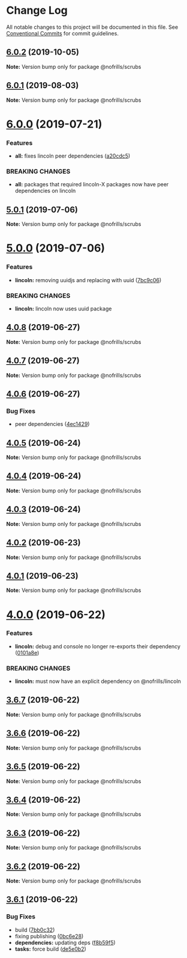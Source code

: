 # Change Log

All notable changes to this project will be documented in this file.
See [Conventional Commits](https://conventionalcommits.org) for commit guidelines.

## [6.0.2](https://github.com/nativecode-dev/nofrills/compare/@nofrills/scrubs@6.0.2-next.0...@nofrills/scrubs@6.0.2) (2019-10-05)

**Note:** Version bump only for package @nofrills/scrubs





## [6.0.1](https://github.com/nativecode-dev/nofrills/compare/@nofrills/scrubs@6.0.1-next.2...@nofrills/scrubs@6.0.1) (2019-08-03)

**Note:** Version bump only for package @nofrills/scrubs





# [6.0.0](https://github.com/nativecode-dev/nofrills/compare/@nofrills/scrubs@5.0.1...@nofrills/scrubs@6.0.0) (2019-07-21)


### Features

* **all:** fixes lincoln peer dependencies ([a20cdc5](https://github.com/nativecode-dev/nofrills/commit/a20cdc5))


### BREAKING CHANGES

* **all:** packages that required lincoln-X packages now have peer dependencies on lincoln





## [5.0.1](https://github.com/nativecode-dev/nofrills/compare/@nofrills/scrubs@4.0.7...@nofrills/scrubs@5.0.1) (2019-07-06)

**Note:** Version bump only for package @nofrills/scrubs





# [5.0.0](https://github.com/nativecode-dev/nofrills/compare/@nofrills/scrubs@4.0.8...@nofrills/scrubs@5.0.0) (2019-07-06)


### Features

* **lincoln:** removing uuidjs and replacing with uuid ([7bc9c06](https://github.com/nativecode-dev/nofrills/commit/7bc9c06))


### BREAKING CHANGES

* **lincoln:** lincoln now uses uuid package





## [4.0.8](https://github.com/nativecode-dev/nofrills/compare/@nofrills/scrubs@4.0.7...@nofrills/scrubs@4.0.8) (2019-06-27)

**Note:** Version bump only for package @nofrills/scrubs





## [4.0.7](https://github.com/nativecode-dev/nofrills/compare/@nofrills/scrubs@4.0.4...@nofrills/scrubs@4.0.7) (2019-06-27)

**Note:** Version bump only for package @nofrills/scrubs





## [4.0.6](https://github.com/nativecode-dev/nofrills/compare/@nofrills/scrubs@4.0.5...@nofrills/scrubs@4.0.6) (2019-06-27)


### Bug Fixes

* peer dependencies ([4ec1429](https://github.com/nativecode-dev/nofrills/commit/4ec1429))





## [4.0.5](https://github.com/nativecode-dev/nofrills/compare/@nofrills/scrubs@4.0.4...@nofrills/scrubs@4.0.5) (2019-06-24)

**Note:** Version bump only for package @nofrills/scrubs





## [4.0.4](https://github.com/nativecode-dev/nofrills/compare/@nofrills/scrubs@4.0.1...@nofrills/scrubs@4.0.4) (2019-06-24)

**Note:** Version bump only for package @nofrills/scrubs





## [4.0.3](https://github.com/nativecode-dev/nofrills/compare/@nofrills/scrubs@4.0.2...@nofrills/scrubs@4.0.3) (2019-06-24)

**Note:** Version bump only for package @nofrills/scrubs





## [4.0.2](https://github.com/nativecode-dev/nofrills/compare/@nofrills/scrubs@4.0.1...@nofrills/scrubs@4.0.2) (2019-06-23)

**Note:** Version bump only for package @nofrills/scrubs





## [4.0.1](https://github.com/nativecode-dev/nofrills/compare/@nofrills/scrubs@3.6.5...@nofrills/scrubs@4.0.1) (2019-06-23)

**Note:** Version bump only for package @nofrills/scrubs





# [4.0.0](https://github.com/nativecode-dev/nofrills/compare/@nofrills/scrubs@3.6.7...@nofrills/scrubs@4.0.0) (2019-06-22)


### Features

* **lincoln:** debug and console no longer re-exports their dependency ([0101a8e](https://github.com/nativecode-dev/nofrills/commit/0101a8e))


### BREAKING CHANGES

* **lincoln:** must now have an explicit dependency on @nofrills/lincoln





## [3.6.7](https://github.com/nativecode-dev/nofrills/compare/@nofrills/scrubs@3.6.6...@nofrills/scrubs@3.6.7) (2019-06-22)

**Note:** Version bump only for package @nofrills/scrubs





## [3.6.6](https://github.com/nativecode-dev/nofrills/compare/@nofrills/scrubs@3.6.5...@nofrills/scrubs@3.6.6) (2019-06-22)

**Note:** Version bump only for package @nofrills/scrubs





## [3.6.5](https://github.com/nativecode-dev/nofrills/compare/@nofrills/scrubs@3.6.2...@nofrills/scrubs@3.6.5) (2019-06-22)

**Note:** Version bump only for package @nofrills/scrubs





## [3.6.4](https://github.com/nativecode-dev/nofrills/compare/@nofrills/scrubs@3.6.3...@nofrills/scrubs@3.6.4) (2019-06-22)

**Note:** Version bump only for package @nofrills/scrubs





## [3.6.3](https://github.com/nativecode-dev/nofrills/compare/@nofrills/scrubs@3.6.2...@nofrills/scrubs@3.6.3) (2019-06-22)

**Note:** Version bump only for package @nofrills/scrubs





## [3.6.2](https://github.com/nativecode-dev/nofrills/compare/@nofrills/scrubs@3.6.1...@nofrills/scrubs@3.6.2) (2019-06-22)

**Note:** Version bump only for package @nofrills/scrubs





## [3.6.1](https://github.com/nativecode-dev/nofrills/compare/@nofrills/scrubs@3.6.0...@nofrills/scrubs@3.6.1) (2019-06-22)


### Bug Fixes

* build ([7bb0c32](https://github.com/nativecode-dev/nofrills/commit/7bb0c32))
* fixing publishing ([0bc6e28](https://github.com/nativecode-dev/nofrills/commit/0bc6e28))
* **dependencies:** updating deps ([f8b59f5](https://github.com/nativecode-dev/nofrills/commit/f8b59f5))
* **tasks:** force build ([de5e0b2](https://github.com/nativecode-dev/nofrills/commit/de5e0b2))
